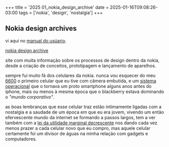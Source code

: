 +++
title = '2025 01_nokia_design_archive'
date = 2025-01-16T09:08:26-03:00
tags = ['nokia', 'design', 'nostalgia']
+++

## Nokia design archives

vi aqui no [manual do usúario](https://manualdousuario.net/nokia-design-archive/).

[nokia design archive](https://nokiadesignarchive.aalto.fi/index.html)

site com muita informação sobre os processos de design dentro da nokia, desde a criação de conceitos, prototipagem e lançamento de aparelhos.

sempre fui muito fã dos celulares da nokia. nunca vou esquecer do meu [6600](https://www.gsmarena.com/nokia_6600-454.php) o primeiro celular que eu tive com câmera embutida, e um [sistema operacional](https://pt.wikipedia.org/wiki/Symbian) que o tornava um proto smartphone alguns anos antes do iphone, mais ou menos à mesma época que o blackberry estava dominando o *"mundo corporativo"*.

as boas lembranças que esse celular traz estão intimamente ligadas com a nostalgia e a saudade de um época em que eu era jovem, vivendo um então efervescente mundo da internet se formando a passos largos, tem a ver também com a [lei da utilidade marginal decrescente](https://www.masterclass.com/articles/economics-101-what-is-diminishing-marginal-utility) nos dando cada vez menos prazer a cada celular novo que eu compro, mas aquele celular certamente foi um divisor de águas na minha relação com gadgets e computadores.


